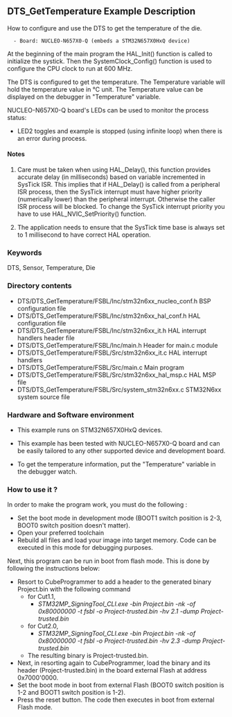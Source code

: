 ## <b>DTS_GetTemperature Example Description</b>

How to configure and use the DTS to get the temperature of the die.

      - Board: NUCLEO-N657X0-Q (embeds a STM32N657X0HxQ device)

At the beginning of the main program the HAL_Init() function is called to initialize the systick.
Then the SystemClock_Config() function is used to configure the CPU clock to run at 600 MHz.

The DTS is configured to get the temperature.
The Temperature variable will hold the temperature value in °C unit.
The Temperature value can be displayed on the debugger in "Temperature" variable.

NUCLEO-N657X0-Q board's LEDs can be used to monitor the process status:
  - LED2 toggles and example is stopped (using infinite loop) when there is an error during process.

#### <b>Notes</b>

 1. Care must be taken when using HAL_Delay(), this function provides accurate delay (in milliseconds)
    based on variable incremented in SysTick ISR. This implies that if HAL_Delay() is called from
    a peripheral ISR process, then the SysTick interrupt must have higher priority (numerically lower)
    than the peripheral interrupt. Otherwise the caller ISR process will be blocked.
    To change the SysTick interrupt priority you have to use HAL_NVIC_SetPriority() function.

 2. The application needs to ensure that the SysTick time base is always set to 1 millisecond
    to have correct HAL operation.

### <b>Keywords</b>

DTS, Sensor, Temperature, Die

### <b>Directory contents</b>

  - DTS/DTS_GetTemperature/FSBL/Inc/stm32n6xx_nucleo_conf.h BSP configuration file
  - DTS/DTS_GetTemperature/FSBL/Inc/stm32n6xx_hal_conf.h    HAL configuration file
  - DTS/DTS_GetTemperature/FSBL/Inc/stm32n6xx_it.h          HAL interrupt handlers header file
  - DTS/DTS_GetTemperature/FSBL/Inc/main.h                  Header for main.c module
  - DTS/DTS_GetTemperature/FSBL/Src/stm32n6xx_it.c          HAL interrupt handlers
  - DTS/DTS_GetTemperature/FSBL/Src/main.c                  Main program
  - DTS/DTS_GetTemperature/FSBL/Src/stm32n6xx_hal_msp.c     HAL MSP file
  - DTS/DTS_GetTemperature/FSBL/Src/system_stm32n6xx.c      STM32N6xx system source file

### <b>Hardware and Software environment</b>

  - This example runs on STM32N657X0HxQ devices.

  - This example has been tested with NUCLEO-N657X0-Q board and can be
    easily tailored to any other supported device and development board.

  - To get the temperature information, put the "Temperature" variable in the debugger watch.

### <b>How to use it ?</b>

In order to make the program work, you must do the following :
 - Set the boot mode in development mode (BOOT1 switch position is 2-3, BOOT0 switch position doesn't matter).
 - Open your preferred toolchain
 - Rebuild all files and load your image into target memory. Code can be executed in this mode for debugging purposes.

 Next, this program can be run in boot from flash mode. This is done by following the instructions below:

 - Resort to CubeProgrammer to add a header to the generated binary Project.bin with the following command
   - for Cut1.1,
     - *STM32MP_SigningTool_CLI.exe -bin Project.bin -nk -of 0x80000000 -t fsbl -o Project-trusted.bin -hv 2.1 -dump Project-trusted.bin*
   - for Cut2.0, 
      - *STM32MP_SigningTool_CLI.exe -bin Project.bin -nk -of 0x80000000 -t fsbl -o Project-trusted.bin -hv 2.3 -dump Project-trusted.bin*
   - The resulting binary is Project-trusted.bin.
 - Next, in resorting again to CubeProgrammer, load the binary and its header (Project-trusted.bin) in the board external Flash at address 0x7000'0000.
 - Set the boot mode in boot from external Flash (BOOT0 switch position is 1-2 and BOOT1 switch position is 1-2).
 - Press the reset button. The code then executes in boot from external Flash mode.
